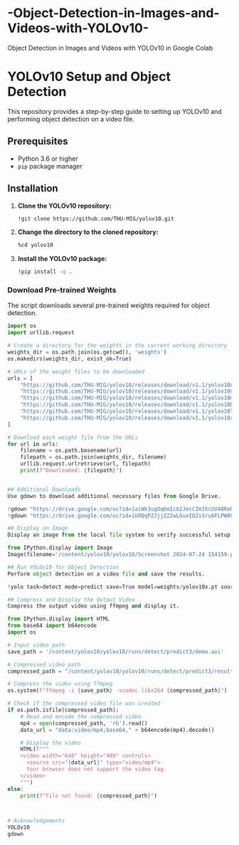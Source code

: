 # -Object-Detection-in-Images-and-Videos-with-YOLOv10-
Object Detection in Images and Videos with YOLOv10 in Google Colab

# YOLOv10 Setup and Object Detection

This repository provides a step-by-step guide to setting up YOLOv10 and performing object detection on a video file.

## Prerequisites

- Python 3.6 or higher
- `pip` package manager

## Installation

1. **Clone the YOLOv10 repository:**

    ```bash
    !git clone https://github.com/THU-MIG/yolov10.git
    ```

2. **Change the directory to the cloned repository:**

    ```bash
    %cd yolov10
    ```

3. **Install the YOLOv10 package:**

    ```bash
    !pip install -q .
    ```

### Download Pre-trained Weights

The script downloads several pre-trained weights required for object detection.

```python
import os
import urllib.request

# Create a directory for the weights in the current working directory
weights_dir = os.path.join(os.getcwd(), 'weights')
os.makedirs(weights_dir, exist_ok=True)

# URLs of the weight files to be downloaded
urls = [
    "https://github.com/THU-MIG/yolov10/releases/download/v1.1/yolov10n.pt",
    "https://github.com/THU-MIG/yolov10/releases/download/v1.1/yolov10s.pt",
    "https://github.com/THU-MIG/yolov10/releases/download/v1.1/yolov10m.pt",
    "https://github.com/THU-MIG/yolov10/releases/download/v1.1/yolov10b.pt",
    "https://github.com/THU-MIG/yolov10/releases/download/v1.1/yolov10l.pt",
    "https://github.com/THU-MIG/yolov10/releases/download/v1.1/yolov10x.pt"
]

# Download each weight file from the URLs
for url in urls:
    filename = os.path.basename(url)
    filepath = os.path.join(weights_dir, filename)
    urllib.request.urlretrieve(url, filepath)
    print(f"Downloaded: {filepath}")


## Additional Downloads
Use gdown to download additional necessary files from Google Drive.

!gdown "https://drive.google.com/uc?id=1aiWk3ugOq6mIcb2JecCIHJXcUV40ReRo&confirm=t"
!gdown "https://drive.google.com/uc?id=1U0QqPZJjjZZ2wLGuxID2iSru6FLPW807&confirm=t"

## Display an Image
Display an image from the local file system to verify successful setup.

from IPython.display import Image
Image(filename='/content/yolov10/yolov10/Screenshot 2024-07-24 154159.png')

## Run YOLOv10 for Object Detection
Perform object detection on a video file and save the results.

!yolo task=detect mode=predict save=True model=weights/yolov10x.pt source="demo.mp4"

## Compress and Display the Output Video
Compress the output video using ffmpeg and display it.

from IPython.display import HTML
from base64 import b64encode
import os

# Input video path
save_path = '/content/yolov10/yolov10/runs/detect/predict3/demo.avi'

# Compressed video path
compressed_path = "/content/yolov10/yolov10/runs/detect/predict3/result_compressed.mp4"

# Compress the video using ffmpeg
os.system(f"ffmpeg -i {save_path} -vcodec libx264 {compressed_path}")

# Check if the compressed video file was created
if os.path.isfile(compressed_path):
    # Read and encode the compressed video
    mp4 = open(compressed_path, 'rb').read()
    data_url = "data:video/mp4;base64," + b64encode(mp4).decode()

    # Display the video
    HTML(f"""
    <video width="640" height="480" controls>
      <source src="{data_url}" type="video/mp4">
      Your browser does not support the video tag.
    </video>
    """)
else:
    print(f"File not found: {compressed_path}")



# Acknowledgements
YOLOv10
gdown
